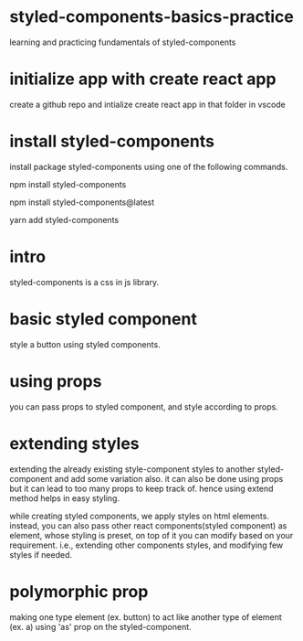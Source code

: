 # styled-components-basics-practice

learning and practicing fundamentals of styled-components

# initialize app with create react app

create a github repo and intialize create react app in that folder in vscode

# install styled-components

install package styled-components using one of the following commands.

npm install styled-components

npm install styled-components@latest

yarn add styled-components

# intro

styled-components is a css in js library.

# basic styled component

style a button using styled components.

# using props

you can pass props to styled component, and style according to props.

# extending styles

extending the already existing style-component styles to another styled-component and add some variation also. it can also be done using props but it can lead to too many props to keep track of. hence using extend method helps in easy styling.

while creating styled components, we apply styles on html elements. instead, you can also pass other react components(styled component) as element, whose styling is preset, on top of it you can modify based on your requirement. i.e., extending other components styles, and modifying few styles if needed.

# polymorphic prop

making one type element (ex. button) to act like another type of element (ex. a) using 'as' prop on the styled-component.
